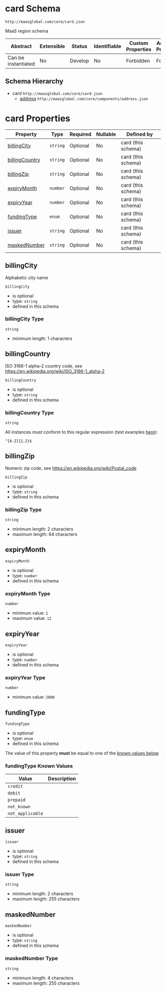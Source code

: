 # card Schema

```
http://maasglobal.com/core/card.json
```

MaaS region schema

| Abstract            | Extensible | Status  | Identifiable | Custom Properties | Additional Properties | Defined In                  |
| ------------------- | ---------- | ------- | ------------ | ----------------- | --------------------- | --------------------------- |
| Can be instantiated | No         | Develop | No           | Forbidden         | Forbidden             | [core/card.json](card.json) |

## Schema Hierarchy

- card `http://maasglobal.com/core/card.json`
  - [address](components/address.md) `http://maasglobal.com/core/components/address.json`

# card Properties

| Property                          | Type     | Required | Nullable | Defined by         |
| --------------------------------- | -------- | -------- | -------- | ------------------ |
| [billingCity](#billingcity)       | `string` | Optional | No       | card (this schema) |
| [billingCountry](#billingcountry) | `string` | Optional | No       | card (this schema) |
| [billingZip](#billingzip)         | `string` | Optional | No       | card (this schema) |
| [expiryMonth](#expirymonth)       | `number` | Optional | No       | card (this schema) |
| [expiryYear](#expiryyear)         | `number` | Optional | No       | card (this schema) |
| [fundingType](#fundingtype)       | `enum`   | Optional | No       | card (this schema) |
| [issuer](#issuer)                 | `string` | Optional | No       | card (this schema) |
| [maskedNumber](#maskednumber)     | `string` | Optional | No       | card (this schema) |

## billingCity

Alphabetic city name

`billingCity`

- is optional
- type: `string`
- defined in this schema

### billingCity Type

`string`

- minimum length: 1 characters

## billingCountry

ISO 3166-1 alpha-2 country code, see https://en.wikipedia.org/wiki/ISO_3166-1_alpha-2

`billingCountry`

- is optional
- type: `string`
- defined in this schema

### billingCountry Type

`string`

All instances must conform to this regular expression (test examples
[here](https://regexr.com/?expression=%5E%5BA-Z%5D%7B2%2C2%7D%24)):

```regex
^[A-Z]{2,2}$
```

## billingZip

Numeric zip code, see https://en.wikipedia.org/wiki/Postal_code

`billingZip`

- is optional
- type: `string`
- defined in this schema

### billingZip Type

`string`

- minimum length: 2 characters
- maximum length: 64 characters

## expiryMonth

`expiryMonth`

- is optional
- type: `number`
- defined in this schema

### expiryMonth Type

`number`

- minimum value: `1`
- maximum value: `12`

## expiryYear

`expiryYear`

- is optional
- type: `number`
- defined in this schema

### expiryYear Type

`number`

- minimum value: `2000`

## fundingType

`fundingType`

- is optional
- type: `enum`
- defined in this schema

The value of this property **must** be equal to one of the [known values below](#fundingtype-known-values).

### fundingType Known Values

| Value            | Description |
| ---------------- | ----------- |
| `credit`         |             |
| `debit`          |             |
| `prepaid`        |             |
| `not_known`      |             |
| `not_applicable` |             |

## issuer

`issuer`

- is optional
- type: `string`
- defined in this schema

### issuer Type

`string`

- minimum length: 2 characters
- maximum length: 255 characters

## maskedNumber

`maskedNumber`

- is optional
- type: `string`
- defined in this schema

### maskedNumber Type

`string`

- minimum length: 4 characters
- maximum length: 255 characters
